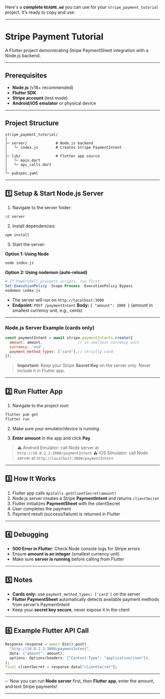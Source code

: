  Here's a **complete `README.md`** you can use for your `stripe_payment_tutorial` project. It’s ready to copy and use:

---

# Stripe Payment Tutorial

A Flutter project demonstrating Stripe PaymentSheet integration with a Node.js backend.

---

## Prerequisites

* **Node.js** (v18+ recommended)
* **Flutter SDK**
* **Stripe account** (test mode)
* **Android/iOS emulator** or physical device

---

## Project Structure

```
stripe_payment_tutorial/
│
├─ server/             # Node.js backend
│   └─ index.js        # Creates Stripe PaymentIntent
│
├─ lib/                # Flutter app source
│   └─ main.dart
│   └─ api_calls.dart
│
└─ pubspec.yaml
```

---

## 1️⃣ Setup & Start Node.js Server

1. Navigate to the server folder:

```bash
cd server
```

2. Install dependencies:

```bash
npm install
```

3. Start the server:

**Option 1: Using Node**

```bash
node index.js
```

**Option 2: Using nodemon (auto-reload)**

```powershell
# If PowerShell prevents scripts, run first:
Set-ExecutionPolicy -Scope Process -ExecutionPolicy Bypass
nodemon index.js
```

* The server will run on `http://localhost:3000`
* **Endpoint:** `POST /paymentIntent`
  **Body:** `{ "amount": 2000 }` (amount in smallest currency unit, e.g., cents)

---

### Node.js Server Example (cards only)

```js
const paymentIntent = await stripe.paymentIntents.create({
  amount: amount,                // in smallest currency unit
  currency: 'usd',               
  payment_method_types: ['card'],// strictly card
});
```

> **Important:** Keep your Stripe **Secret Key** on the server only. Never include it in Flutter app.

---

## 2️⃣ Run Flutter App

1. Navigate to the project root:

```bash
flutter pub get
flutter run
```

2. Make sure your emulator/device is running.

3. **Enter amount** in the app and click **Pay**.

> ⚠ Android Emulator: call Node server at `http://10.0.2.2:3000/paymentIntent`
> ⚠ iOS Simulator: call Node server at `http://localhost:3000/paymentIntent`

---

## 3️⃣ How It Works

1. Flutter app calls `ApiCalls.getClientSecret(amount)`
2. Node.js server creates a Stripe **PaymentIntent** and returns `clientSecret`
3. Flutter initializes **PaymentSheet** with the clientSecret
4. User completes the payment
5. Payment result (success/failure) is returned in Flutter

---

## 4️⃣ Debugging

* **500 Error in Flutter**: Check Node console logs for Stripe errors
* Ensure **amount is an integer** (smallest currency unit)
* Make sure **server is running** before calling from Flutter

---

## 5️⃣ Notes

* **Cards only:** use `payment_method_types: ['card']` on the server
* **Flutter PaymentSheet** automatically detects available payment methods from server’s PaymentIntent
* Keep your **secret key secure**, never expose it in the client

---

## 6️⃣ Example Flutter API Call

```dart
Response response = await Dio().post(
  "http://10.0.2.2:3000/paymentIntent",
  data: {"amount": amount},
  options: Options(headers: {"Content-Type": "application/json"}),
);
final clientSecret = response.data["clientSecret"];
```

---

✅ Now you can run **Node server** first, then **Flutter app**, enter the amount, and test Stripe payments!

---


